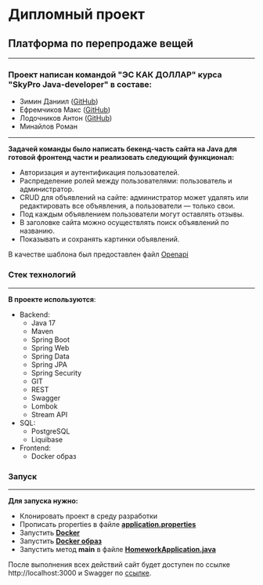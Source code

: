# Дипломный проект
## Платформа по перепродаже вещей
***

### Проект написан командой "ЭС КАК ДОЛЛАР" курса "SkyPro Java-developer" в составе:
* Зимин Даниил ([GitHub](https://github.com/DaniilZimin))
* Ефремчиков Макс ([GitHub](https://github.com/thepro545))
* Лодочников Антон ([GitHub](https://github.com/J0ker001))
* Минайлов Роман
***

**Задачей команды было написать бекенд-часть сайта на Java для готовой фронтенд части и реализовать следующий функционал:**
* Авторизация и аутентификация пользователей. 
* Распределение ролей между пользователями: пользователь и администратор. 
* CRUD для объявлений на сайте: администратор может удалять или редактировать все объявления, а пользователи — только свои. 
* Под каждым объявлением пользователи могут оставлять отзывы.
* В заголовке сайта можно осуществлять поиск объявлений по названию.
* Показывать и сохранять картинки объявлений.

В качестве шаблона был предоставлен файл [Openapi](openapi.yaml)

### Стек технологий
***
**В проекте используются**:

* Backend:
    - Java 17
    - Maven
    - Spring Boot
    - Spring Web
    - Spring Data
    - Spring JPA
    - Spring Security
    - GIT
    - REST
    - Swagger
    - Lombok
    - Stream API
* SQL:
    - PostgreSQL
    - Liquibase
* Frontend:
    - Docker образ

### Запуск
***

**Для запуска нужно:**
- Клонировать проект в среду разработки
- Прописать properties в файле **[application.properties](src/main/resources/application.properties)**
- Запустить **[Docker](https://www.docker.com)**
- Запустить **[Docker образ](https://drive.google.com/file/d/1ZoGOJaHidywKNYlvNuz6kb0KoGPbeC_b/view)**
- Запустить метод **main** в файле **[HomeworkApplication.java](src/main/java/ru/skypro/homework/HomeworkApplication.java)**

После выполнения всех действий сайт будет доступен по ссылке http://localhost:3000 и Swagger по [ссылке](http://localhost:8080/swagger-ui/index.html#).

